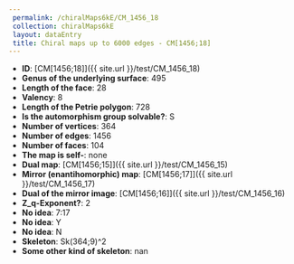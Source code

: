 ```yaml
--- 
 permalink: /chiralMaps6kE/CM_1456_18 
 collection: chiralMaps6kE
 layout: dataEntry
 title: Chiral maps up to 6000 edges - CM[1456;18]
---
```


- **ID**: [CM[1456;18]]({{ site.url }}/test/CM_1456_18)
- **Genus of the underlying surface**: 495
- **Length of the face**: 28
- **Valency**: 8
- **Length of the Petrie polygon**: 728
- **Is the automorphism group solvable?**: S
- **Number of vertices**: 364
- **Number of edges**: 1456
- **Number of faces**: 104
- **The map is self-**: none
- **Dual map**: [CM[1456;15]]({{ site.url }}/test/CM_1456_15)
- **Mirror (enantihomorphic) map**: [CM[1456;17]]({{ site.url }}/test/CM_1456_17)
- **Dual of the mirror image**: [CM[1456;16]]({{ site.url }}/test/CM_1456_16)
- **Z_q-Exponent?**: 2
- **No idea**:  7:17
- **No idea**: Y
- **No idea**: N
- **Skeleton**: Sk(364;9)^2
- **Some other kind of skeleton**: nan
